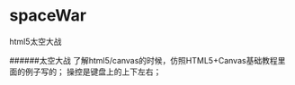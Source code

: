 spaceWar
========

html5太空大战

######太空大战
      了解html5/canvas的时候，仿照HTML5+Canvas基础教程里面的例子写的；
      操控是键盘上的上下左右；

